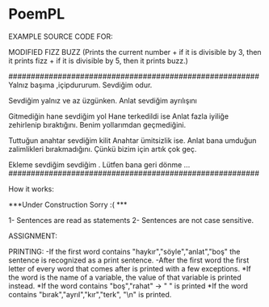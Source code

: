 # PoemPL
EXAMPLE SOURCE CODE FOR:

MODIFIED FIZZ BUZZ
(Prints the current number + if it is divisible by 3, then it prints fizz + if it is divisible by 5, then it prints buzz.)


########################################################
Yalnız başıma ,içipdururum.
Sevdiğim odur.

Sevdiğim yalnız ve az üzgünken.
Anlat sevdiğim ayrılışını

Gitmediğin hane sevdiğim yol
Hane terkedildi ise
Anlat fazla iyiliğe zehirlenip bıraktığını.
Benim yollarımdan geçmediğini.

Tuttuğun anahtar sevdiğim kilit
Anahtar ümitsizlik ise.
Anlat bana umduğun zalimlikleri bırakmadığını.
Çünkü bizim için artık çok geç.

Ekleme sevdiğim sevdiğim .
Lütfen bana geri dönme ...
########################################################


How it works:

***Under Construction Sorry :( ***

1- Sentences are read as statements
2- Sentences are not case sensitive.

ASSIGNMENT:

PRINTING:
-If the first word contains "haykır","söyle","anlat","boş" the sentence is recognized as a print sentence.
-After the first word the first letter of every word that comes after is printed with a few exceptions.
    *If the word is the name of a variable, the value of that variable is printed instead.
    *If the word contains "boş","rahat" -> " " is printed
    *If the word contains "bırak","ayrıl","kır","terk", "\n" is printed.
